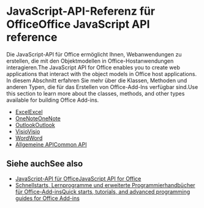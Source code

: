 # <a name="office-javascript-api-reference"></a><span data-ttu-id="276c2-101">JavaScript-API-Referenz für Office</span><span class="sxs-lookup"><span data-stu-id="276c2-101">Office JavaScript API reference</span></span>

<span data-ttu-id="276c2-102">Die JavaScript-API für Office ermöglicht Ihnen, Webanwendungen zu erstellen, die mit den Objektmodellen in Office-Hostanwendungen interagieren.</span><span class="sxs-lookup"><span data-stu-id="276c2-102">The JavaScript API for Office enables you to create web applications that interact with the object models in Office host applications.</span></span> <span data-ttu-id="276c2-103">In diesem Abschnitt erfahren Sie mehr über die Klassen, Methoden und anderen Typen, die für das Erstellen von Office-Add-Ins verfügbar sind.</span><span class="sxs-lookup"><span data-stu-id="276c2-103">Use this section to learn more about the classes, methods, and other types available for building Office Add-ins.</span></span>

- [<span data-ttu-id="276c2-104">Excel</span><span class="sxs-lookup"><span data-stu-id="276c2-104">Excel</span></span>](https://docs.microsoft.com/javascript/api/excel?view=office-js)
- [<span data-ttu-id="276c2-105">OneNote</span><span class="sxs-lookup"><span data-stu-id="276c2-105">OneNote</span></span>](https://docs.microsoft.com/javascript/api/onenote?view=office-js)
- [<span data-ttu-id="276c2-106">Outlook</span><span class="sxs-lookup"><span data-stu-id="276c2-106">Outlook</span></span>](https://docs.microsoft.com/javascript/api/outlook?view=office-js)
- [<span data-ttu-id="276c2-107">Visio</span><span class="sxs-lookup"><span data-stu-id="276c2-107">Visio</span></span>](https://docs.microsoft.com/javascript/api/visio?view=office-js)
- [<span data-ttu-id="276c2-108">Word</span><span class="sxs-lookup"><span data-stu-id="276c2-108">Word</span></span>](https://docs.microsoft.com/javascript/api/word?view=office-js)
- [<span data-ttu-id="276c2-109">Allgemeine API</span><span class="sxs-lookup"><span data-stu-id="276c2-109">Common API</span></span>](https://docs.microsoft.com/javascript/api/office?view=office-js)

## <a name="see-also"></a><span data-ttu-id="276c2-110">Siehe auch</span><span class="sxs-lookup"><span data-stu-id="276c2-110">See also</span></span>

- [<span data-ttu-id="276c2-111">JavaScript-API für Office</span><span class="sxs-lookup"><span data-stu-id="276c2-111">JavaScript API for Office</span></span>](https://docs.microsoft.com/office/dev/add-ins/reference/javascript-api-for-office?view=office-js)
- [<span data-ttu-id="276c2-112">Schnellstarts, Lernprogramme und erweiterte Programmierhandbücher für Office-Add-ins</span><span class="sxs-lookup"><span data-stu-id="276c2-112">Quick starts, tutorials, and advanced programming guides for Office Add-ins</span></span>](https://docs.microsoft.com/office/dev/add-ins/overview/office-add-ins?view=office-js)
